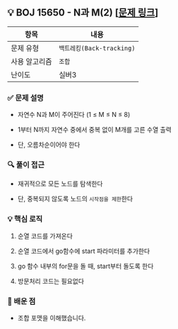 ## 💡 BOJ 15650 - N과 M(2) [[문제 링크](https://www.acmicpc.net/problem/15650)]

| 항목 | 내용 |
|------|------|
| 문제 유형 | `백트레킹(Back-tracking)` |
| 사용 알고리즘 | `조합` |
| 난이도 | 실버3 |

### ✅ 문제 설명
- 자연수 N과 M이 주어진다 (1 ≤ M ≤ N ≤ 8)

- 1부터 N까지 자연수 중에서 중복 없이 M개를 고른 수열 출력

- 단, 오름차순이어야 한다

### 🔍 풀이 접근
- 재귀적으로 모든 노드를 탐색한다

- 단, 중복되지 않도록 노드의 `시작점을 제한`한다

### 💡 핵심 로직
1. 순열 코드를 가져온다

2. 순열 코드에서 go함수에 start 파라미터를 추가한다

3. go 함수 내부의 for문을 돌 때, start부터 돌도록 한다

4. 방문처리 코드는 필요없다

### 📌 배운 점
- 조합 포맷을 이해했습니다.